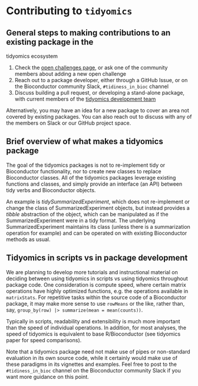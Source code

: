 # Contributing to `tidyomics`

## General steps to making contributions to an existing package in the
   tidyomics ecosystem

1. Check the [open challenges page](https://github.com/orgs/tidyomics/projects/1), 
   or ask one of the community members about adding a new open
   challenge
2. Reach out to a package developer, either through a GitHub Issue, or
   on the Bioconductor community Slack, `#tidiness_in_bioc` channel
3. Discuss building a pull request, or developing a stand-alone
   package, with current members of the 
   [tidyomics development team](https://github.com/orgs/tidyomics/people)

Alternatively, you may have an idea for a new package to cover an area
not covered by existing packages. You can also reach out to discuss
with any of the members on Slack or our GitHub project space.

## Brief overview of what makes a tidyomics package

The goal of the tidyomics packages is not to re-implement tidy or
Bioconductor functionality, nor to create new classes to replace
Bioconductor classes. All of the tidyomics packages leverage existing
functions and classes, and simply provide an interface (an API)
between tidy verbs and Bioconductor objects.

An example is *tidySummarizedExperiment*, which does not re-implement
or change the class of SummarizedExperiment objects, but instead
provides a *tibble* abstraction of the object, which can be
manipulated as if the SummarizedExperiment were in a tidy format. The
underlying SummarizedExperiment maintains its class (unless there is a
summarization operation for example) and can be operated on with
existing Bioconductor methods as usual.

## Tidyomics in scripts vs in package development

We are planning to develop more tutorials and instructional material
on deciding between using tidyomics in scripts vs using tidyomics
throughout package code. One consideration is compute speed, where
certain matrix operations have highly optimized functions, e.g. the
operations available in `matrixStats`. For repetitive tasks within the
source code of a Bioconductor package, it may make more sense to use
`rowMeans` or the like, rather than, say,
`group_by(row) |> summarize(mean = mean(counts))`. 

Typically in scripts, readability and extensibility is much more
important than the speed of individual operations. In addition, for
most analyses, the speed of tidyomics is equivalent to base
R/Bioconductor (see tidyomics paper for speed comparisons).
 
Note that a tidyomics package need not make use of pipes or
non-standard evaluation in its own source code, while it certainly
would make use of these paradigms in its vignettes and examples. Feel
free to post to the `#tidiness_in_bioc` channel on the Bioconductor
community Slack if you want more guidance on this point.
